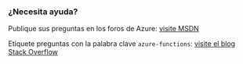### ¿Necesita ayuda?
Publique sus preguntas en los foros de Azure: [visite MSDN](http://go.microsoft.com/fwlink/?LinkId=780719)

Etiquete preguntas con la palabra clave `azure-functions`: [visite el blog Stack Overflow](http://stackoverflow.com/questions/tagged/azure-functions)

<!---HONumber=AcomDC_0912_2016-->